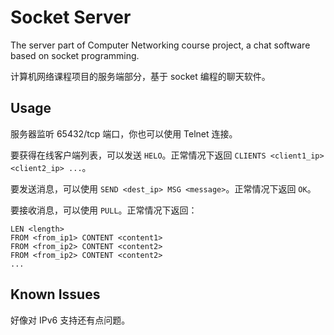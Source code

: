 # Socket Server

The server part of Computer Networking course project, a chat software based on socket programming.

计算机网络课程项目的服务端部分，基于 socket 编程的聊天软件。

## Usage

服务器监听 65432/tcp 端口，你也可以使用 Telnet 连接。

要获得在线客户端列表，可以发送 `HELO`。正常情况下返回 `CLIENTS <client1_ip> <client2_ip> ...`。

要发送消息，可以使用 `SEND <dest_ip> MSG <message>`。正常情况下返回 `OK`。

要接收消息，可以使用 `PULL`。正常情况下返回：

```plain
LEN <length>
FROM <from_ip1> CONTENT <content1>
FROM <from_ip2> CONTENT <content2>
FROM <from_ip2> CONTENT <content2>
...
```

## Known Issues

好像对 IPv6 支持还有点问题。
